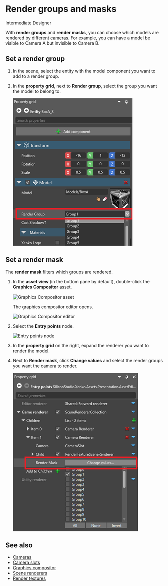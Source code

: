 # Render groups and masks

<span class="label label-doc-level">Intermediate</span>
<span class="label label-doc-audience">Designer</span>

With **render groups** and **render masks**, you can choose which models are rendered by different [cameras](../cameras.md). For example, you can have a model be visible to Camera A but invisible to Camera B.

## Set a render group

1. In the scene, select the entity with the model component you want to add to a render group.

2. In the **property grid**, next to **Render group**, select the group you want the model to belong to.

    ![Select render group](media/select-render-group.png)

## Set a render mask

The **render mask** filters which groups are rendered.

1. In the **asset view** (in the bottom pane by default), double-click the **Graphics Compositor** asset.

    ![Graphics Compositor asset](media/graphics-compositor-asset.png)

    The graphics compositor editor opens.

    ![Graphics Compositor editor](media/graphics-compositor-editor.png)

2. Select the **Entry points** node.

    ![Entry points node](media/entry-points-node.png)

3. In the **property grid** on the right, expand the renderer you want to render the model.

3. Next to **Render mask**, click **Change values** and select the render groups you want the camera to render.

    ![Render mask](media/change-render-mask.png)

## See also

* [Cameras](../cameras.md)
* [Camera slots](../camera-slots.md)
* [Graphics compositor](index.md)
* [Scene renderers](scene-renderers.md)
* [Render textures](render-textures.md)